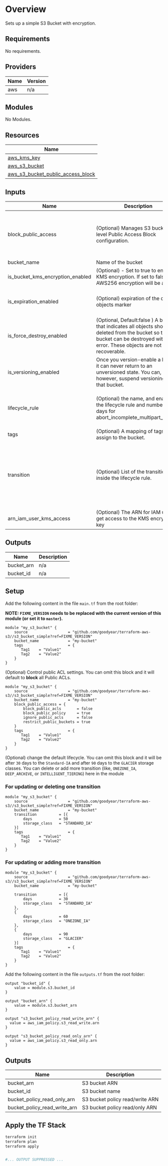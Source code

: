 # Overview

Sets up a simple S3 Bucket with encryption.

## Requirements

No requirements.

## Providers

| Name | Version |
|------|---------|
| aws | n/a |

## Modules

No Modules.

## Resources

| Name |
|------|
| [aws_kms_key](https://registry.terraform.io/providers/hashicorp/aws/latest/docs/resources/kms_key) |
| [aws_s3_bucket](https://registry.terraform.io/providers/hashicorp/aws/latest/docs/resources/s3_bucket) |
| [aws_s3_bucket_public_access_block](https://registry.terraform.io/providers/hashicorp/aws/latest/docs/resources/s3_bucket_public_access_block) |

## Inputs

| Name | Description | Type | Default | Required |
|------|-------------|------|---------|:--------:|
| block\_public\_access | (Optional) Manages S3 bucket-level Public Access Block configuration. | <pre>object({<br>    block_public_acls       = bool<br>    block_public_policy     = bool<br>    ignore_public_acls      = bool<br>    restrict_public_buckets = bool<br>  })</pre> | <pre>{<br>  "block_public_acls": true,<br>  "block_public_policy": true,<br>  "ignore_public_acls": true,<br>  "restrict_public_buckets": true<br>}</pre> | no |
| bucket\_name | Name of the bucket | `string` | `"my-bucket"` | no |
| is\_bucket\_kms\_encryption\_enabled | (Optional) - Set to true to enable KMS encryption. If set to false - AWS256 encryption will be applied | `bool` | `true` | no |
| is\_expiration\_enabled | (Optional) expiration of the deleted objects marker | <pre>object({<br>    expired_object_delete_marker  = bool<br>  })</pre> | <pre>{<br>  "expired_object_delete_marker": true<br>}</pre> | no |
| is\_force\_destroy\_enabled | (Optional, Default:false ) A boolean that indicates all objects should be deleted from the bucket so that the bucket can be destroyed without error. These objects are not recoverable. | `bool` | `false` | no |
| is\_versioning\_enabled | Once you version-enable a bucket, it can never return to an unversioned state. You can, however, suspend versioning on that bucket. | `string` | `false` | no |
| lifecycle\_rule | (Optional) the name, and enabling the lifecycle rule and number of days for abort\_incomplete\_multipart\_upload. | <pre>object({<br>    id                                        = string<br>    enabled                                   = bool<br>    abort_incomplete_multipart_upload_days    = number<br>  })</pre> | <pre>{<br>  "abort_incomplete_multipart_upload_days": 2,<br>  "enabled": true,<br>  "id": "Retention-policy-3-months"<br>}</pre> | no |
| tags | (Optional) A mapping of tags to assign to the bucket. | `map(string)` | `{}` | no |
| transition | (Optional) List of the transitions inside the lifecycle rule. | <pre>list(object({<br>    days            = number<br>    storage_class   = string<br>  }))</pre> | <pre>[<br>  {<br>    "days": 30,<br>    "storage_class": "STANDARD_IA"<br>  },<br>  {<br>    "days": 90,<br>    "storage_class": "GLACIER"<br>  }<br>]</pre> | no |
| arn_iam_user_kms_access | (Optional) The ARN for IAM user to get access to the KMS encryption key | `string` | "" | no |
## Outputs

| Name | Description |
|------|-------------|
| bucket\_arn | n/a |
| bucket\_id | n/a |

## Setup

Add the following content in the file `main.tf` from the root folder:

__NOTE: `FIXME_VERSION` needs to be replaced with the current version of this module (or set it to `master`).__

```hcl
module "my_s3_bucket" {
    source                  = "github.com/goodyear/terraform-aws-s3//s3_bucket_simple?ref=FIXME_VERSION"
    bucket_name             = "my-bucket"
    tags                    = {
       Tag1    = "Value1"
       Tag2    = "Value2"
    }
}
```

(Optional) Control public ACL settings. You can omit this block and it will default to **block** all Public ACLs.
```hcl
module "my_s3_bucket" {
    source                  = "github.com/goodyear/terraform-aws-s3//s3_bucket_simple?ref=FIXME_VERSION"
    bucket_name             = "my-bucket"
    block_public_access = {
        block_public_acls       = false
        block_public_policy     = true
        ignore_public_acls      = false
        restrict_public_buckets = true
    }
    tags                    = {
       Tag1    = "Value1"
       Tag2    = "Value2"
    }
}
```

(Optional) change the default lifecycle. You can omit this block and it will be after `30` days to the `Standard-IA` and after `90` days to the `GLACIER` storage classes. You can delete or add more transition (like, `ONEZONE_IA`,  `DEEP_ARCHIVE`, or `INTELLIGENT_TIERING`) here in the module

### For updating or deleting one transition

```hcl
module "my_s3_bucket" {
    source                  = "github.com/goodyear/terraform-aws-s3//s3_bucket_simple?ref=FIXME_VERSION"
    bucket_name             = "my-bucket"
    transition          = [{
        days            = 50
        storage_class   = "STANDARD_IA"
    }]
    tags                    = {
       Tag1    = "Value1"
       Tag2    = "Value2"
    }
}
```
### For updating or adding more transition

```hcl
module "my_s3_bucket" {
    source                  = "github.com/goodyear/terraform-aws-s3//s3_bucket_simple?ref=FIXME_VERSION"
    bucket_name             = "my-bucket"
    
    transition          = [{
        days            = 30
        storage_class   = "STANDARD_IA"
    },
    {
        days            = 60
        storage_class   = "ONEZONE_IA"
    },
    {
        days            = 90
        storage_class   = "GLACIER"
    }]
    tags                    = {
       Tag1    = "Value1"
       Tag2    = "Value2"
    }
}
```


Add the following content in the file `outputs.tf` from the root folder:
```hcl
output "bucket_id" {
    value = module.s3.bucket_id
}

output "bucket_arn" {
    value = module.s3.bucket_arn
}

output "s3_bucket_policy_read_write_arn" {
  value = aws_iam_policy.s3_read_write.arn
}

output "s3_bucket_policy_read_only_arn" {
  value = aws_iam_policy.s3_read_only.arn
}
```

## Outputs

| Name | Description |
|------|-------------|
| bucket\_arn | S3 bucket ARN |
| bucket\_id | S3 bucket name |
| bucket\_policy\_read\_only\_arn | S3 bucket policy read/write ARN |
| bucket\_policy\_read\_write\_arn| S3 bucket policy read/only ARN |

## Apply the TF Stack

```bash
terraform init
terraform plan
terraform apply


#... OUTPUT SUPPRESSED ...
```
